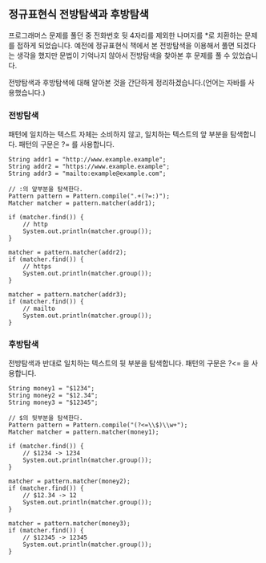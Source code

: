 ## 정규표현식 전방탐색과 후방탐색

프로그래머스 문제를 풀던 중 전화번호 뒷 4자리를 제외한 나머지를 *로 치환하는 문제를 접하게 되었습니다. 예전에 정규표현식 책에서 본 전방탐색을 이용해서 풀면 되겠다는 생각을 했지만 문법이 기억나지 않아서 전방탐색을 찾아본 후 문제를 풀 수 있었습니다. 

전방탐색과 후방탐색에 대해 알아본 것을 간단하게 정리하겠습니다.(언어는 자바를 사용했습니다.)

### 전방탐색
패턴에 일치하는 텍스트 자체는 소비하지 않고, 일치하는 텍스트의 앞 부분을 탐색합니다. 패턴의 구문은 ?= 를 사용합니다.

```
String addr1 = "http://www.example.example";
String addr2 = "https://www.example.example";
String addr3 = "mailto:example@example.com";

// :의 앞부분을 탐색한다.
Pattern pattern = Pattern.compile(".+(?=:)");
Matcher matcher = pattern.matcher(addr1);

if (matcher.find()) {
    // http
    System.out.println(matcher.group());
}

matcher = pattern.matcher(addr2);
if (matcher.find()) {
    // https
    System.out.println(matcher.group());
}

matcher = pattern.matcher(addr3);
if (matcher.find()) {
    // mailto
    System.out.println(matcher.group());
}
```

### 후방탐색
전방탐색과 반대로 일치하는 텍스트의 뒷 부분을 탐색합니다. 패턴의 구문은 ?<= 을 사용합니다.

```
String money1 = "$1234";
String money2 = "$12.34";
String money3 = "$12345";

// $의 뒷부분을 탐색한다.
Pattern pattern = Pattern.compile("(?<=\\$)\\w+");
Matcher matcher = pattern.matcher(money1);

if (matcher.find()) {
    // $1234 -> 1234
    System.out.println(matcher.group());
}

matcher = pattern.matcher(money2);
if (matcher.find()) {
    // $12.34 -> 12
    System.out.println(matcher.group());
}

matcher = pattern.matcher(money3);
if (matcher.find()) {
    // $12345 -> 12345
    System.out.println(matcher.group());
}
```